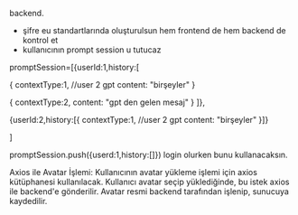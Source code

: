 backend.
- şifre eu standartlarında oluşturulsun hem frontend de hem backend de kontrol et
- kullanıcının prompt session u tutucaz


promptSession=[{userId:1,history:[
  
  {
  contextType:1, //user 2 gpt
  content: "birşeyler"
}

{
  contextType:2, 
  content: "gpt den gelen mesaj"
}
]},

{userId:2,history:[{
  contextType:1, //user 2 gpt
  content: "birşeyler"
}]}

]

promptSession.push({userd:1,history:[]}) login olurken bunu kullanacaksın.

Axios ile Avatar İşlemi:
Kullanıcının avatar yükleme işlemi için axios kütüphanesi kullanılacak. Kullanıcı avatar seçip yüklediğinde, bu istek axios ile backend'e gönderilir.
Avatar resmi backend tarafından işlenip, sunucuya kaydedilir.

